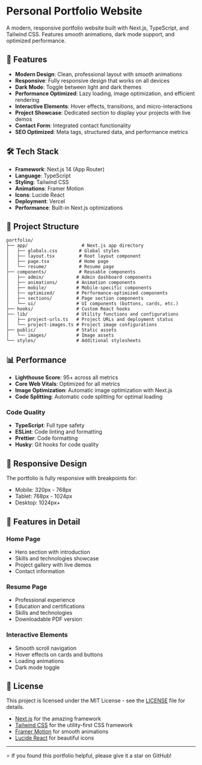 # Personal Portfolio Website

A modern, responsive portfolio website built with Next.js, TypeScript, and Tailwind CSS. Features smooth animations, dark mode support, and optimized performance.

## 🚀 Features

- **Modern Design**: Clean, professional layout with smooth animations
- **Responsive**: Fully responsive design that works on all devices
- **Dark Mode**: Toggle between light and dark themes
- **Performance Optimized**: Lazy loading, image optimization, and efficient rendering
- **Interactive Elements**: Hover effects, transitions, and micro-interactions
- **Project Showcase**: Dedicated section to display your projects with live demos
- **Contact Form**: Integrated contact functionality
- **SEO Optimized**: Meta tags, structured data, and performance metrics

## 🛠️ Tech Stack

- **Framework**: Next.js 14 (App Router)
- **Language**: TypeScript
- **Styling**: Tailwind CSS
- **Animations**: Framer Motion
- **Icons**: Lucide React
- **Deployment**: Vercel
- **Performance**: Built-in Next.js optimizations

## 📁 Project Structure

```
portfolio/
├── app/                    # Next.js app directory
│   ├── globals.css        # Global styles
│   ├── layout.tsx         # Root layout component
│   ├── page.tsx           # Home page
│   └── resume/            # Resume page
├── components/            # Reusable components
│   ├── admin/            # Admin dashboard components
│   ├── animations/       # Animation components
│   ├── mobile/           # Mobile-specific components
│   ├── optimized/        # Performance-optimized components
│   ├── sections/         # Page section components
│   └── ui/               # UI components (buttons, cards, etc.)
├── hooks/                # Custom React hooks
├── lib/                  # Utility functions and configurations
│   ├── project-urls.ts   # Project URLs and deployment status
│   └── project-images.ts # Project image configurations
├── public/               # Static assets
│   └── images/           # Image assets
└── styles/               # Additional stylesheets
```
## 📊 Performance

- **Lighthouse Score**: 95+ across all metrics
- **Core Web Vitals**: Optimized for all metrics
- **Image Optimization**: Automatic image optimization with Next.js
- **Code Splitting**: Automatic code splitting for optimal loading
### Code Quality

- **TypeScript**: Full type safety
- **ESLint**: Code linting and formatting
- **Prettier**: Code formatting
- **Husky**: Git hooks for code quality

## 📱 Responsive Design

The portfolio is fully responsive with breakpoints for:
- Mobile: 320px - 768px
- Tablet: 768px - 1024px
- Desktop: 1024px+

## 🎯 Features in Detail

### Home Page
- Hero section with introduction
- Skills and technologies showcase
- Project gallery with live demos
- Contact information

### Resume Page
- Professional experience
- Education and certifications
- Skills and technologies
- Downloadable PDF version

### Interactive Elements
- Smooth scroll navigation
- Hover effects on cards and buttons
- Loading animations
- Dark mode toggle

## 📄 License

This project is licensed under the MIT License - see the [LICENSE](LICENSE) file for details.

- [Next.js](https://nextjs.org/) for the amazing framework
- [Tailwind CSS](https://tailwindcss.com/) for the utility-first CSS framework
- [Framer Motion](https://www.framer.com/motion/) for smooth animations
- [Lucide React](https://lucide.dev/) for beautiful icons

---

⭐ If you found this portfolio helpful, please give it a star on GitHub! 